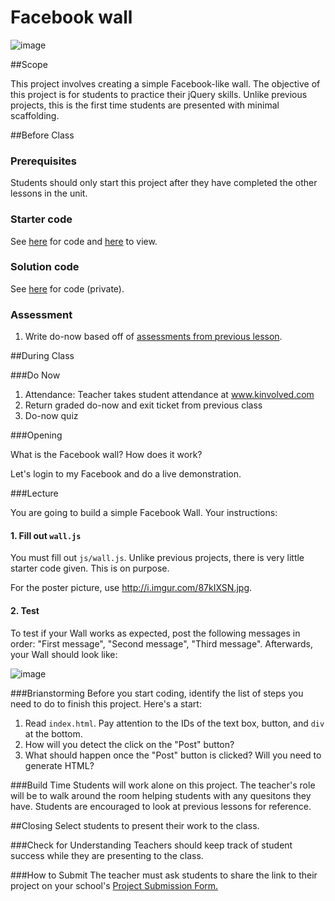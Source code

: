# Facebook wall

![image](http://i.imgur.com/K1Cw63B.jpg)

##Scope

This project involves creating a simple Facebook-like wall. The objective of this project is for students to practice their jQuery skills. Unlike previous projects, this is the first time students are presented with minimal scaffolding.
 
##Before Class

### Prerequisites
Students should only start this project after they have completed the other lessons in the unit.

### Starter code

See [here](starter_code/) for code and [here](https://rawgit.com/ScriptEdcurriculum/curriculum/master/units/9-jquery/lessons/2-project/starter_code/index.html) to view.

### Solution code

See [here](https://github.com/ScriptEdcurriculum/solutions/tree/master/units/10-jquery/lessons/2-project/solution_code) for code (private).

### Assessment

1. Write do-now based off of [assessments from previous lesson](../../../9-jquery/lessons/1-jquery/assessments/).

##During Class

###Do Now

1. Attendance: Teacher takes student attendance at www.kinvolved.com
2. Return graded do-now and exit ticket from previous class
3. Do-now quiz

###Opening

What is the Facebook wall? How does it work? 

Let's login to my Facebook and do a live demonstration.

###Lecture

You are going to build a simple Facebook Wall. Your instructions:

#### 1. Fill out `wall.js`

You must fill out `js/wall.js`. Unlike previous projects, there is very little starter code given. This is on purpose. 

For the poster picture, use http://i.imgur.com/87kIXSN.jpg. 

#### 2. Test

To test if your Wall works as expected, post the following messages in order: "First message", "Second message", "Third message". Afterwards, your Wall should look like:

![image](http://i.imgur.com/2yz4k1Z.png)

###Brianstorming
Before you start coding, identify the list of steps you need to do to finish this project. Here's a start:

1. Read `index.html`. Pay attention to the IDs of the text box, button, and `div` at the bottom.
2. How will you detect the click on the "Post" button?
3. What should happen once the "Post" button is clicked? Will you need to generate HTML? 

###Build Time
Students will work alone on this project. The teacher's role will be to walk around the room helping students with any quesitons they have. Students are encouraged to look at previous lessons for reference.

##Closing
Select students to present their work to the class.

###Check for Understanding
Teachers should keep track of student success while they are presenting to the class.

###How to Submit
The teacher must ask students to share the link to their project on your school's [Project Submission Form.](https://docs.google.com/a/scripted.org/spreadsheets/d/1kaVH9hmkDCbBul19583UMPxl6IJ3-4pHgBQ2BU6TKDk/edit#gid=0)
